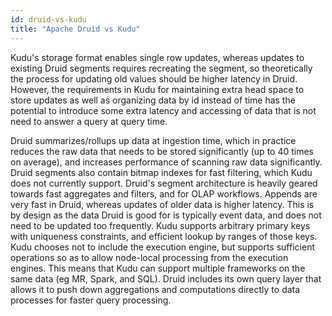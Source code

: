```yaml
---
id: druid-vs-kudu
title: "Apache Druid vs Kudu"
---
```


<!--
  ~ Licensed to the Apache Software Foundation (ASF) under one
  ~ or more contributor license agreements.  See the NOTICE file
  ~ distributed with this work for additional information
  ~ regarding copyright ownership.  The ASF licenses this file
  ~ to you under the Apache License, Version 2.0 (the
  ~ "License"); you may not use this file except in compliance
  ~ with the License.  You may obtain a copy of the License at
  ~
  ~   http://www.apache.org/licenses/LICENSE-2.0
  ~
  ~ Unless required by applicable law or agreed to in writing,
  ~ software distributed under the License is distributed on an
  ~ "AS IS" BASIS, WITHOUT WARRANTIES OR CONDITIONS OF ANY
  ~ KIND, either express or implied.  See the License for the
  ~ specific language governing permissions and limitations
  ~ under the License.
  -->


Kudu's storage format enables single row updates, whereas updates to existing Druid segments requires recreating the segment, so theoretically
the process for updating old values should be higher latency in Druid. However, the requirements in Kudu for maintaining extra head space to store
updates as well as organizing data by id instead of time has the potential to introduce some extra latency and accessing
of data that is not need to answer a query at query time.

Druid summarizes/rollups up data at ingestion time, which in practice reduces the raw data that needs to be
stored significantly (up to 40 times on average), and increases performance of scanning raw data significantly.
Druid segments also contain bitmap indexes for fast filtering, which Kudu does not currently support.
Druid's segment architecture is heavily geared towards fast aggregates and filters, and for OLAP workflows. Appends are very
fast in Druid, whereas updates of older data is higher latency. This is by design as the data Druid is good for is typically event data,
and does not need to be updated too frequently. Kudu supports arbitrary primary keys with uniqueness constraints, and
efficient lookup by ranges of those keys. Kudu chooses not to include the execution engine, but supports sufficient
operations so as to allow node-local processing from the execution engines. This means that Kudu can support multiple frameworks on the same data (eg MR, Spark, and SQL).
Druid includes its own query layer that allows it to push down aggregations and computations directly to data processes for faster query processing.

